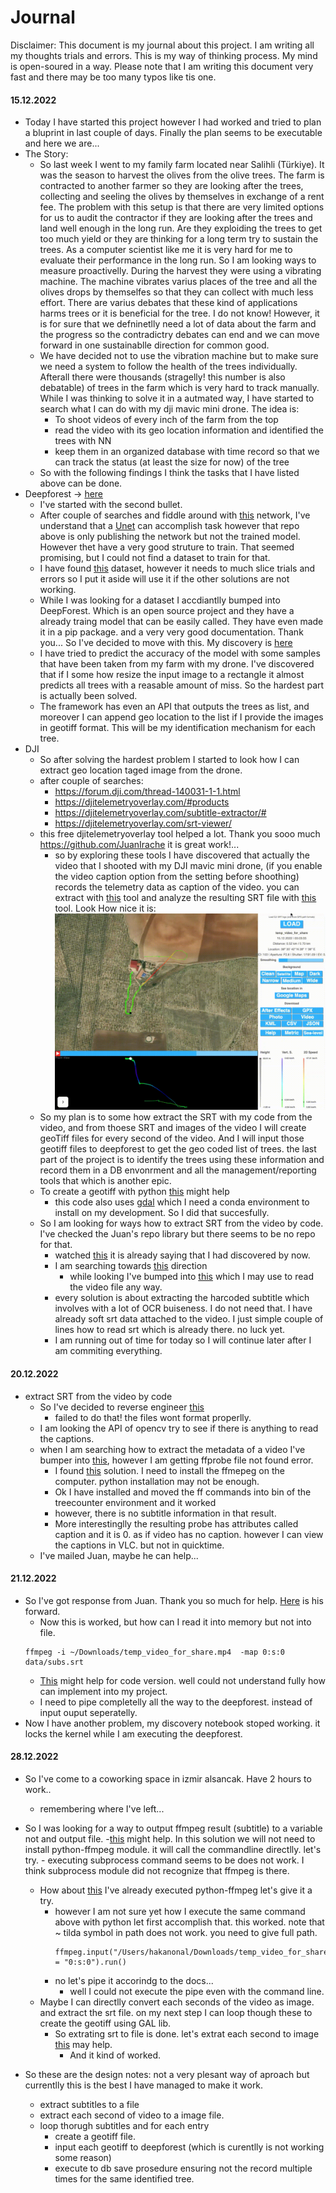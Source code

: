 # Journal

Disclaimer: This document is my journal about this project. I am writing all my thoughts trials and errors. This is my way of thinking process. My mind is open-soured in a way. Please note that I am writing this document very fast and there may be too many typos like tis one.


#### 15.12.2022

- Today I have started this project however I had worked and tried to plan a bluprint in last couple of days. Finally the plan seems to be executable and here we are...
- The Story:
    - So last week I went to my family farm located near Salihli (Türkiye). It was the season to harvest the olives from the olive trees. The farm is contracted to another farmer so they are looking after the trees, collecting and seeling the olives by themselves in exchange of a rent fee. The problem with this setup is that there are very limited options for us to audit the contractor if they are looking after the trees and land well enough in the long run. Are they exploiding the trees to get too much yield or they are thinking for a long term try to sustain the trees. As a computer scientist like me it is very hard for me to evaluate their performance in the long run. So I am looking ways to measure proactivelly. During the harvest they were using a vibrating machine. The machine vibrates varius places of the tree and all the olives drops by themselfes so that they can collect with much less effort. There are varius debates that these kind of applications harms trees or it is beneficial for the tree. I do not know! However, it is for sure that we defninetlly need a lot of data about the farm and the progress so the contradictry debates can end and we can move forward in one sustainablle direction for common good. 
    - We have decided not to use the vibration machine but to make sure we need a system to follow the health of the trees individually. Afterall there were thousands (stragelly! this number is also debatable) of trees in the farm which is very hard to track manually. While I was thinking to solve it in a autmated way, I have started to search what I can do with my dji mavic mini drone. The idea is:
        - To shoot videos of every inch of the farm from the top
        - read the video with its geo location information and identified the trees with NN
        - keep them in an organized database with time record so that we can track the status (at least the size for now) of the tree
    - So with the following findings I think the tasks that I have listed above can be done.
- Deepforest -> [here](https://deepforest.readthedocs.io/en/latest/landing.html)  
    - I've started with the second bullet.
    - After couple of searches and fiddle around with [this](https://github.com/A2Amir/Counting-Trees-using-Satellite-Images) network, I've understand that a [Unet](https://en.wikipedia.org/wiki/U-Net) can accomplish task however that repo above is only publishing the network but not the trained model. However thet have a very good struture to train. That seemed promising, but I could not find a dataset to train for that. 
    - I have found [this](https://github.com/nightonion/yosemite-tree-dataset) dataset, however it needs to much slice trials and errors so I put it aside will use it if the other solutions are not working.
    - While I was looking for a dataset I accdiantlly bumped into DeepForest. Which is an open source project and they have a already traing model that can be easily called. They have even made it in a pip package. and a very very good documentation. Thank you... So I've decided to move with this. My discovery is [here](discovery.ipynb)
    - I have tried to predict the accuracy of the model with some samples that have been taken from my farm with my drone. I've discovered that if I some how resize the input image to a rectangle it almost predicts all trees with a reasable amount of miss. So the hardest part is actually been solved.
    - The framework has even an API that outputs the trees as list, and moreover I can append geo location to the list if I provide the images in geotiff format. This will be my identification mechanism for each tree.
- DJI
    - So after solving the hardest problem I started to look how I can extract geo location taged image from the drone.
    - after couple of searches:
        - https://forum.dji.com/thread-140031-1-1.html
        - https://djitelemetryoverlay.com/#products
        - https://djitelemetryoverlay.com/subtitle-extractor/#
        - https://djitelemetryoverlay.com/srt-viewer/
    - this free djitelemetryoverlay tool helped a lot. Thank you sooo much https://github.com/JuanIrache it is great work!...
        - so by exploring these tools I have discovered that actually the video that I shooted with my DJI mavic mini drone, (if you enable the video caption option from the setting before shoothing) records the telemetry data as caption of the video. you can extract with [this](https://djitelemetryoverlay.com/subtitle-extractor/#) tool and analyze the resulting SRT file with [this](https://djitelemetryoverlay.com/srt-viewer/) tool. Look How nice it is:
        ![alt text](srt_overlay_example.gif "My First SRT Overlay experience")
    - So my plan is to some how extract the SRT with my code from the video, and from thoese SRT and images of the video I will create geoTiff files for every second of the video. And I will input those geotiff files to deepforest to get the geo coded list of trees. the last part of the project is to identify the trees using these information and record them in a DB envonrment and all the management/reporting tools that which is another epic. 
    - To create a geotiff with python [this](https://gist.github.com/johannah/f5ff6c09a11c0081383aae755f4f7b7b) might help
        - this code also uses [gdal](https://gdal.org/download.html#development-source) which I need a conda environment to install on my development. So I did that succesfully.
    - So I am looking for ways how to extract SRT from the video by code. I've checked the Juan's repo library but there seems to be no repo for that.
        - watched [this](https://www.youtube.com/watch?v=Lf9ZikB8aJ4) it is already saying that I had discovered by now.
        - I am searching towards [this](https://www.google.com/search?client=safari&rls=en&q=opencv+read+subtitles&ie=UTF-8&oe=UTF-8) direction
            - while looking I've bumped into [this](https://theailearner.com/2018/10/15/extracting-and-saving-video-frames-using-opencv-python/) which I may use to read the video file any way.
        - every solution is about extracting the harcoded subtitle which involves with a lot of OCR buiseness. I do not need that. I have already soft srt data attached to the video. I just simple couple of lines how to read srt which is already there. no luck yet.
        - I am running out of time for today so I will continue later after I am commiting everything.

#### 20.12.2022        

-  extract SRT from the video by code
    - So I've decided to reverse engineer [this](https://djitelemetryoverlay.com/subtitle-extractor/#) 
        - failed to do that! the files wont format properlly.
    - I am looking the API of opencv try to see if there is anything to read the captions.
    - when I am searching how to extract the metadata of a video I've bumper into [this](https://www.thepythoncode.com/article/extract-media-metadata-in-python), however I am getting ffprobe file not found error.
        - I found [this](https://stackoverflow.com/questions/57350259/filenotfounderror-errno-2-no-such-file-or-directory-ffprobe-ffprobe) solution. I need to install the ffmepeg on the computer. python installation may not be enough.
        - Ok I have installed and moved the ff commands into bin of the treecounter environment and it worked
        - however, there is no subtitle information in that result.
        - More interestinglly the resulting probe has attributes called caption and it is 0. as if video has no caption. however I can view the captions in VLC. but not in quicktime.
    - I've mailed Juan, maybe he can help...

#### 21.12.2022

- So I've got response from Juan. Thank you so much for help. [Here](https://superuser.com/questions/583393/how-to-extract-subtitle-from-video-using-ffmpeg) is his forward.
    - Now this is worked, but how can I read it into memory but not into file.
    ```
    ffmpeg -i ~/Downloads/temp_video_for_share.mp4  -map 0:s:0 data/subs.srt
    ```
    - [This](https://stackoverflow.com/questions/69218400/how-to-use-multiple-map-values-in-ffmpeg-python) might help for code version. well could not understand fully how can implement into my project.
    - I need to pipe completelly all the way to the deepforest. instead of input ouput seperatelly.
- Now I have another problem, my discovery notebook stoped working. it locks the kernel while I am executing the deepforest.

#### 28.12.2022

- So I've come to a coworking space in izmir alsancak. Have 2 hours to work..
    - remembering where I've left...
- So I was looking for a way to output ffmpeg result (subtitle) to a variable not and output file. 
    -[this](https://superkogito.github.io/blog/2020/03/19/ffmpeg_pipe.html) might help. In this solution we will not need to install python-ffmpeg module. it will call the commandline directlly. let's try.
        - executing subprocess command seems to be does not work. I think subprocess module did not recognize that ffmpeg is there.
    - How about [this](https://github.com/kkroening/ffmpeg-python/blob/master/examples/README.md#tensorflow-streaming) I've already executed python-ffmpeg let's give it a try.
        - however I am not sure yet how I execute the same command above with python let first accomplish that. this worked. note that ~ tilda symbol in path does not work. you need to give full path.
            ```
            ffmpeg.input("/Users/hakanonal/Downloads/temp_video_for_share.mp4").output("data/subs.srt",map = "0:s:0").run()
            ```
        - no let's pipe it accorindg to the docs...
            - well I could not execute the pipe even with the command line. 
    - Maybe I can directlly convert each seconds of the video as image. and extract the srt file. on my next step I can loop though these to create the geotiff using GAL lib.
        - So extrating srt to file is done. let's extrat each second to image [this](https://superuser.com/questions/135117/how-to-extract-one-frame-of-a-video-every-n-seconds-to-an-image) may help.
            - And it kind of worked. 
    
- So these are the design notes: not a very plesant way of aproach but currentlly this is the best I have managed to make it work.
    - extract subtitles to a file
    - extract each second of video to a image file.
    - loop thorugh subtitles and for each entry
        - create a geotiff file.
        - input each geotiff to deepforest (which is curentlly is not working some reason)
        - execute to db save prosedure ensuring not the record multiple times for the same identified tree.

